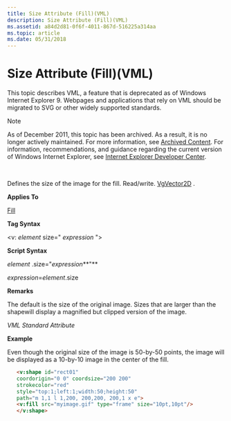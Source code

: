```yaml
---
title: Size Attribute (Fill)(VML)
description: Size Attribute (Fill)(VML)
ms.assetid: a84d2d81-0f6f-4011-867d-516225a314aa
ms.topic: article
ms.date: 05/31/2018
---
```


# Size Attribute (Fill)(VML)

This topic describes VML, a feature that is deprecated as of Windows Internet Explorer 9. Webpages and applications that rely on VML should be migrated to SVG or other widely supported standards.

> [!Note]  
> As of December 2011, this topic has been archived. As a result, it is no longer actively maintained. For more information, see [Archived Content](https://docs.microsoft.com/previous-versions/windows/internet-explorer/ie-developer/). For information, recommendations, and guidance regarding the current version of Windows Internet Explorer, see [Internet Explorer Developer Center](https://go.microsoft.com/fwlink/p/?linkid=204313).

 

Defines the size of the image for the fill. Read/write. [VgVector2D](msdn-online-vml-ivgvector2d-data-type.md) .

**Applies To**

[Fill](msdn-online-vml-fill-element.md)

**Tag Syntax**

<v: *element* size=" *expression* ">

**Script Syntax**

*element* .size="*expression***"**

*expression*=*element*.size

**Remarks**

The default is the size of the original image. Sizes that are larger than the shapewill display a magnified but clipped version of the image.

*VML Standard Attribute*

**Example**

Even though the original size of the image is 50-by-50 points, the image will be displayed as a 10-by-10 image in the center of the fill.


```HTML
   <v:shape id="rect01"
   coordorigin="0 0" coordsize="200 200"
   strokecolor="red"
   style="top:1;left:1;width:50;height:50"
   path="m 1,1 l 1,200, 200,200, 200,1 x e">
   <v:fill src="myimage.gif" type="frame" size="10pt,10pt"/>
   </v:shape>
```



 

 




